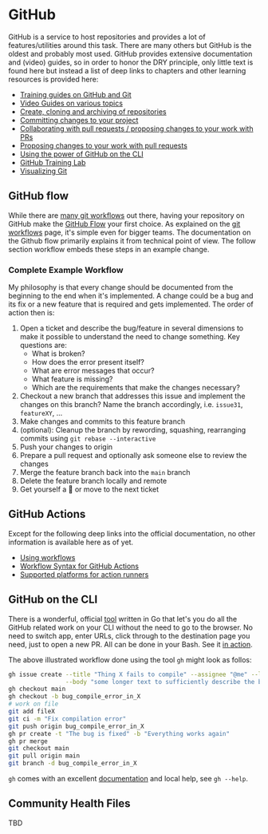 # GitHub

GitHub is a service to host repositories and provides a lot of
features/utilities around this task. There are many others but GitHub is the
oldest and probably most used. GitHub provides extensive documentation and
(video) guides, so in order to honor the DRY principle, only little text is
found here but instead a list of deep links to chapters and other learning
resources is provided here:

- [Training guides on GitHub and Git][gh-guides]
- [Video Guides on various topics](https://www.youtube.com/githubguides)
- [Create, cloning and archiving of repositories][gh-create]
- [Committing changes to your project][gh-commit]
- [Collaborating with pull requests / proposing changes to your work with PRs][gh-collaborate]
- [Proposing changes to your work with pull requests][gh-pullrequests]
- [Using the power of GitHub on the CLI][gh-cli]
- [GitHub Training Lab](https://lab.github.com/)
- [Visualizing Git](https://git-school.github.io/visualizing-git/)

## GitHub flow

While there are [many git workflows](gitworkflows.md) out there, having your
repository on GitHub make the [GitHub Flow][gh-flow] your first choice. As
explained on the [git workflows](gitworkflows.md) page, it's simple even for
bigger teams. The documentation on the Github flow primarily explains it from
technical point of view. The follow section workflow embeds these steps in an
example change.

### Complete Example Workflow

My philosophy is that every change should be documented from the beginning
to the end when it's implemented. A change could be a bug and its fix or a new
feature that is required and gets implemented. The order of action then is:

1. Open a ticket and describe the bug/feature in several dimensions to make it
   possible to understand the need to change something. Key questions are:
    - What is broken?
    - How does the error present itself?
    - What are error messages that occur?
    - What feature is missing?
    - Which are the requirements that make the changes necessary?
1. Checkout a new branch that addresses this issue and implement the changes on
   this branch? Name the branch accordingly,
    i.e. `issue31`, `featureXY`, ...
1. Make changes and commits to this feature branch
1. (optional): Cleanup the branch by rewording, squashing, rearranging commits
   using  `git rebase --interactive`
1. Push your changes to origin
1. Prepare a pull request and optionally ask someone else to review the changes
1. Merge the feature branch back into the `main` branch
1. Delete the feature branch locally and remote
1. Get yourself a :beer: or move to the next ticket

## GitHub Actions

Except for the following deep links into the official documentation, no other
information is available here as of yet.

- [Using workflows](https://docs.github.com/en/actions/using-workflows#creating-a-workflow-file)
- [Workflow Syntax for GitHub Actions](https://docs.github.com/en/actions/using-workflows/workflow-syntax-for-github-actions)
- [Supported platforms for action runners](https://docs.github.com/en/actions/using-workflows/workflow-syntax-for-github-actions#jobsjob_idruns-on)

## GitHub on the CLI

There is a wonderful, official [tool][gh-cli] written in Go that let's you do
all the GitHub related work on your CLI without the need to go to the browser.
No need to switch app, enter URLs, click through to the destination page you
need, just to open a new PR. All can be done in your Bash. See it [in
action][gh-cli].

The above illustrated workflow done using the tool `gh` might look as follos:

```bash
gh issue create --title "Thing X fails to compile" --assignee "@me" --label "bug" \
                --body "some longer text to sufficiently describe the bug"
gh checkout main
gh checkout -b bug_compile_error_in_X
# work on file
git add fileX
git ci -m "Fix compilation error"
git push origin bug_compile_error_in_X
gh pr create -t "The bug is fixed" -b "Everything works again"
gh pr merge
git checkout main
git pull origin main
git branch -d bug_compile_error_in_X
```

`gh` comes with an excellent [documentation](https://cli.github.com/manual/) and
local help, see `gh --help`.

## Community Health Files

TBD

[gh-create]: https://docs.github.com/en/github/creating-cloning-and-archiving-repositories
[gh-commit]: https://docs.github.com/en/github/committing-changes-to-your-project
[gh-collaborate]: https://docs.github.com/en/github/collaborating-with-pull-requests
[gh-pullrequests]: https://docs.github.com/en/github/collaborating-with-pull-requests/proposing-changes-to-your-work-with-pull-requests
[gh-cli]: https://cli.github.com/
[gh-guides]: https://guides.github.com/
[gh-flow]: https://guides.github.com/introduction/flow/

